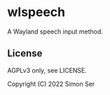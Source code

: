 # wlspeech

A Wayland speech input method.

## License

AGPLv3 only, see LICENSE.

Copyright (C) 2022 Simon Ser
